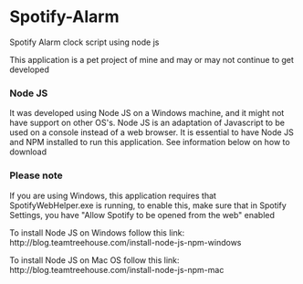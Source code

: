 # Spotify-Alarm
Spotify Alarm clock script using node js

<p>This application is a pet project of mine and may or may not continue to get developed</p>

<h3>Node JS</h3>
<p>It was developed using Node JS on a Windows machine, and it might not have support on other OS's. Node JS is an adaptation of Javascript to be used on a console instead of a web browser. It is essential to have Node JS and NPM installed to run this application. See information below on how to download</p>

<h3>Please note</h3>
<p>If you are using Windows, this application requires that SpotifyWebHelper.exe is running, to enable this, make sure that
in Spotify Settings, you have "Allow Spotify to be opened from the web" enabled</p>


<p>To install Node JS on Windows follow this link:<br>
http://blog.teamtreehouse.com/install-node-js-npm-windows</p>

<p>To install Node JS on Mac OS follow this link:<br>
http://blog.teamtreehouse.com/install-node-js-npm-mac</p>
